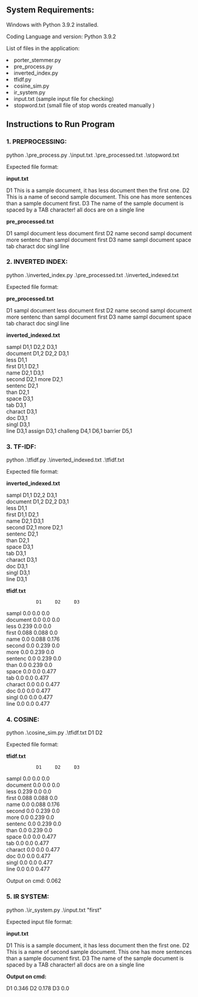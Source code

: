 ## System Requirements: 
<p>Windows with Python 3.9.2 installed.
<p>Coding Language and version:
 Python 3.9.2
<p>List of files in the application: 
<li>porter_stemmer.py	
<li>pre_process.py
<li>inverted_index.py
<li>tfidf.py
<li>cosine_sim.py
<li>ir_system.py
<li>input.txt          		(sample input file for checking)
<li>stopword.txt		(small file of stop words created manually )
 

## Instructions to Run Program
### 1. PREPROCESSING:
python .\pre_process.py .\input.txt .\pre_processed.txt .\stopword.txt

Expected file format:

<b>input.txt</b>

D1 This is a sample document, it has less document then the first one.
D2 This is a name of second sample document. This one has more sentences than a sample document first.
D3 The name of the sample document is spaced by a TAB character! all docs are on a single line

<b>pre_processed.txt</b>

D1	sampl document less document first
D2	name second sampl document more sentenc than sampl document first
D3	name sampl document space tab charact doc singl line




### 2. INVERTED INDEX:
python .\inverted_index.py .\pre_processed.txt .\inverted_indexed.txt

Expected file format:

<b>pre_processed.txt </b>

D1	sampl document less document first
D2	name second sampl document more sentenc than sampl document first
D3	name sampl document space tab charact doc singl line

<b>inverted_indexed.txt </b>

sampl D1,1	D2,2	D3,1	
document D1,2	D2,2	D3,1	
less D1,1	
first D1,1	D2,1	
name D2,1	D3,1	
second D2,1	
more D2,1	
sentenc D2,1	
than D2,1	
space D3,1	
tab D3,1	
charact D3,1	
doc D3,1	
singl D3,1	
line D3,1	assign	D3,1
challeng	D4,1	D6,1
barrier	D5,1





### 3. TF-IDF:
python .\tfidf.py .\inverted_indexed.txt .\tfidf.txt

Expected file format:

<b>inverted_indexed.txt </b>

sampl D1,1	D2,2	D3,1	
document D1,2	D2,2	D3,1	
less D1,1	
first D1,1	D2,1	
name D2,1	D3,1	
second D2,1	
more D2,1	
sentenc D2,1	
than D2,1	
space D3,1	
tab D3,1	
charact D3,1	
doc D3,1	
singl D3,1	
line D3,1	

<b>tfidf.txt </b>

               D1     D2     D3     
sampl          0.0    0.0    0.0    
document       0.0    0.0    0.0    
less           0.239  0.0    0.0    
first          0.088  0.088  0.0    
name           0.0    0.088  0.176  
second         0.0    0.239  0.0    
more           0.0    0.239  0.0    
sentenc        0.0    0.239  0.0    
than           0.0    0.239  0.0    
space          0.0    0.0    0.477  
tab            0.0    0.0    0.477  
charact        0.0    0.0    0.477  
doc            0.0    0.0    0.477  
singl          0.0    0.0    0.477  
line           0.0    0.0    0.477  




### 4. COSINE:
python .\cosine_sim.py .\tfidf.txt D1 D2

Expected file format:

<b> tfidf.txt </b>

               D1     D2     D3     
sampl          0.0    0.0    0.0    
document       0.0    0.0    0.0    
less           0.239  0.0    0.0    
first          0.088  0.088  0.0    
name           0.0    0.088  0.176  
second         0.0    0.239  0.0    
more           0.0    0.239  0.0    
sentenc        0.0    0.239  0.0    
than           0.0    0.239  0.0    
space          0.0    0.0    0.477  
tab            0.0    0.0    0.477  
charact        0.0    0.0    0.477  
doc            0.0    0.0    0.477  
singl          0.0    0.0    0.477  
line           0.0    0.0    0.477  

Output on cmd:
0.062




### 5. IR SYSTEM:
python .\ir_system.py .\input.txt "first"

Expected input file format:

<b>input.txt </b>

D1 This is a sample document, it has less document then the first one.
D2 This is a name of second sample document. This one has more sentences than a sample document first.
D3 The name of the sample document is spaced by a TAB character! all docs are on a single line

<b>Output on cmd: </b>

D1 0.346
D2 0.178
D3 0.0
